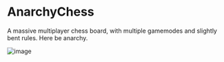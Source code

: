 # AnarchyChess
A massive multiplayer chess board, with multiple gamemodes and slightly bent rules. Here be anarchy.

![image](https://user-images.githubusercontent.com/73035340/208559754-7d6b4d88-53ae-418a-ab85-bf68489546b0.png)
